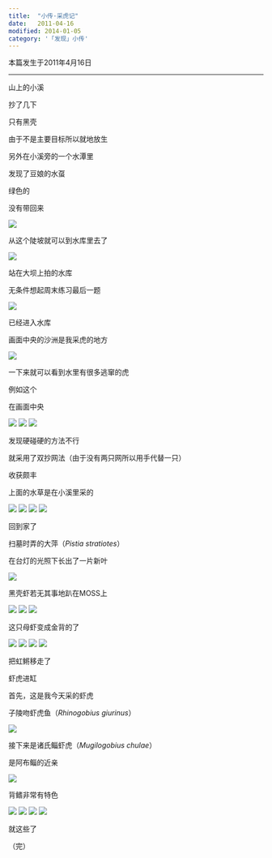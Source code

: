 ```yaml
---
title:  "小传·采虎记"
date:   2011-04-16
modified: 2014-01-05
category: '「发现」小传'
---
```

本篇发生于2011年4月16日

---

山上的小溪

抄了几下

只有黑壳

由于不是主要目标所以就地放生

另外在小溪旁的一个水潭里

发现了豆娘的水虿

绿色的

没有带回来

<img class='disc' src='https://i.postimg.cc/V6TgGLhq/11.jpg'>

从这个陡坡就可以到水库里去了

<img class='disc' src='https://i.postimg.cc/TPNJ13fz/12.jpg'>

站在大坝上拍的水库

无条件想起周末练习最后一题

<img class='disc' src='https://i.postimg.cc/8zHH8b3P/13.jpg'>

已经进入水库

画面中央的沙洲是我采虎的地方

<img class='disc' src='https://i.postimg.cc/y6gvJcJv/14.jpg'>

一下来就可以看到水里有很多逃窜的虎

例如这个

在画面中央

<img class='disc' src='https://i.postimg.cc/BbKgdfWd/15.jpg'>

<img class='disc' src='https://i.postimg.cc/jqpvy2PK/16.jpg'>

<img class='disc' src='https://i.postimg.cc/Wb088VwZ/17.jpg'>

发现硬碰硬的方法不行

就采用了双抄网法（由于没有两只网所以用手代替一只）

收获颇丰

上面的水草是在小溪里采的

<img class='disc' src='https://i.postimg.cc/8CzbT6Qd/18.jpg'>

<img class='disc' src='https://i.postimg.cc/CxYN62cQ/19.jpg'>

<img class='disc' src='https://i.postimg.cc/CLpHztpx/20.jpg'>

<img class='disc' src='https://i.postimg.cc/PxLzwnqP/21.jpg'>

回到家了

扫墓时弄的大萍（<i>Pistia stratiotes</i>）

在台灯的光照下长出了一片新叶

<img class='disc' src='https://i.postimg.cc/qR9ccDtQ/22.jpg'>

黑壳虾若无其事地趴在MOSS上

<img class='disc' src='https://i.postimg.cc/fW9fWsFP/23.jpg'>

<img class='disc' src='https://i.postimg.cc/cCwRF7wW/24.jpg'>

<img class='disc' src='https://i.postimg.cc/2S249Sb1/25.jpg'>

这只母虾变成金背的了

<img class='disc' src='https://i.postimg.cc/CxFG4q1y/26.jpg'>

<img class='disc' src='https://i.postimg.cc/bN00bTqH/27.jpg'>

<img class='disc' src='https://i.postimg.cc/zfvTsYK0/28.jpg'>

<img class='disc' src='https://i.postimg.cc/jj1yK3hK/29.jpg'>

把虹鳉移走了

虾虎进缸

首先，这是我今天采的虾虎

子陵吻虾虎鱼（<i>Rhinogobius giurinus</i>）

<img class='disc' src='https://i.postimg.cc/Znt3v9gM/30.jpg'>

接下来是诸氏鲻虾虎（<i>Mugilogobius chulae</i>）

是阿布鲻的近亲

<img class='disc' src='https://i.postimg.cc/05D7RfKR/31.jpg'>

背鳍非常有特色

<img class='disc' src='https://i.postimg.cc/BbTFTSfQ/32.jpg'>

<img class='disc' src='https://i.postimg.cc/LXZLskyP/33.jpg'>

<img class='disc' src='https://i.postimg.cc/xTQM0zLk/34.jpg'>

<img class='disc' src='https://i.postimg.cc/9FBTzQBL/35.jpg'>

就这些了

（完）
